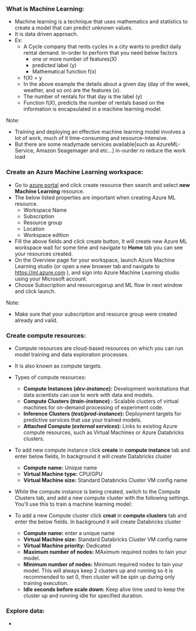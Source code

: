 ### What is Machine Learning:
- Machine learning is a technique that uses mathematics and statistics to create a model that can predict unknown values.
- It is data driven approach.
- Ex:
	- A Cycle company that rents cycles in a city wants to predict daily rental demand. In-order to perform that you need below factors
		- one or more number of features(X)
		- predicted label (y)
		- Mathematical function f(x)
	- f(X) = y
	- In the above example the details about a given day (day of the week, weather, and so on) are the features (x).
	- The number of rentals for that day is the label (y)
	- Function f(X), predicts the number of rentals based on the information is encapsulated in a machine learning model.

Note:
- Training and deploying an effective machine learning model involves a lot of work, much of it time-consuming and resource-intensive. 
- But there are some readymade services available[such as AzureML-Service, Amazon Seagemager and etc...] in-ourder ro reduce the work load

### Create an Azure Machine Learning workspace:
- Go to [azure portal](https://portal.azure.com/#home) and click create resource then search and select **new Machine Learning** resource.
- The below listed properties are important when creating Azure ML resource.
	- Workspace Name
	- Subscription
	- Resource group
	- Location
	- Workspace edition
- Fill the above fields and click create button, It will create new Azure ML workspace wait for some time and navigate to **Home** tab you can see your resources created.
- On the Overview page for your workspace, launch Azure Machine Learning studio (or open a new browser tab and navigate to https://ml.azure.com ), and sign into Azure Machine Learning studio using your Microsoft account.
- Choose Subscription and resourcegorup and ML flow in next window and click launch.

Note:
- Make sure that your subscription and resource group were created already and valid.

### Create compute resources:
- Compute resources are cloud-based resources on which you can run model training and data exploration processes.
- It is also known as compute targets.
- Types of compute resources:
	- **Compute Instances (***dev-instance***):** Development workstations that data scientists can use to work with data and models.
	- **Compute Clusters (***train-instance***) :** Scalable clusters of virtual machines for on-demand processing of experiment code.
	- **Inference Clusters (***test/prod-instance***):** Deployment targets for predictive services that use your trained models.
	- **Attached Compute (***external services***):** Links to existing Azure compute resources, such as Virtual Machines or Azure Databricks clusters.

- To add new compute instance click **create** in **compute instance** tab and enter below fields, In background it will create Databricks cluster
	- **Compute name:** Unique name
	- **Virtual Machine type:** CPU/GPU 
	- **Virtual Machine size:** Standard Databricks Cluster VM config name
- While the compute instance is being created, switch to the Compute Clusters tab, and add a new compute cluster with the following settings. You'll use this to train a machine learning model:
- To add a new Compute cluster click **creat** in **compute clusters** tab and enter the below fields. In background it will create Databricks cluster
	- **Compute name:** enter a unique name
	- **Virtual Machine size:** Standard Databricks Cluster VM config name
	- **Virtual Machine priority:** Dedicated
	- **Maximum number of nodes:** MAximum required nodes to tain your model.
	- **Minimum number of nodes:** Minimum required nodes to tain your model. This will always keep 2 clusters up and running so it is recommended to set 0, then cluster will be spin up during only training execution.
	- **Idle seconds before scale down:** Keep alive time used to keep the cluster up and running idle for specified duration.

### Explore data:
- 